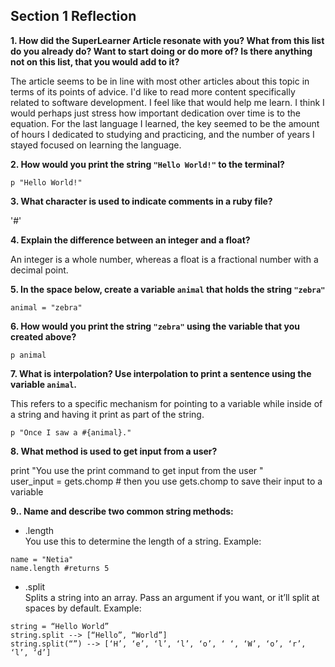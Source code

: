 ## Section 1 Reflection

**1. How did the SuperLearner Article resonate with you? What from this list do you already do? Want to start doing or do more of? Is there anything not on this list, that you would add to it?**  

The article seems to be in line with most other articles about this topic in terms of its points of advice.
I'd like to read more content specifically related to software development. I feel like that would help me learn.
I think I would perhaps just stress how important dedication over time is to the equation. For the last language I learned, the key seemed to be the amount of hours I dedicated to studying and practicing, and the number of years I stayed focused on learning the language.

**2. How would you print the string `"Hello World!"` to the terminal?**  

```
p "Hello World!"
```

**3. What character is used to indicate comments in a ruby file?**    

'#'

**4. Explain the difference between an integer and a float?**   

An integer is a whole number, whereas a float is a fractional number with a decimal point.

**5. In the space below, create a variable `animal` that holds the string `"zebra"`**    

```
animal = "zebra"
```

**6. How would you print the string `"zebra"` using the variable that you created above?**  

```
p animal
```

**7. What is interpolation? Use interpolation to print a sentence using the variable `animal`.**  

This refers to a specific mechanism for pointing to a variable while inside of a string and having it print as part of the string.

```
p "Once I saw a #{animal}."
```

**8. What method is used to get input from a user?**  

print "You use the print command to get input from the user "  
user_input = gets.chomp # then you use gets.chomp to save their input to a variable

**9.. Name and describe two common string methods:**  

- .length  
You use this to determine the length of a string. Example:

```
name = "Netia"
name.length #returns 5
```

- .split  
Splits a string into an array. Pass an argument if you want, or it’ll split at spaces by default. Example:
```
string = “Hello World”
string.split --> [“Hello”, “World”]
string.split(“”) --> [‘H’, ‘e’, ‘l’, ‘l’, ‘o’, ‘ ‘, ‘W’, ‘o’, ‘r’, ‘l’, ‘d’]
```
